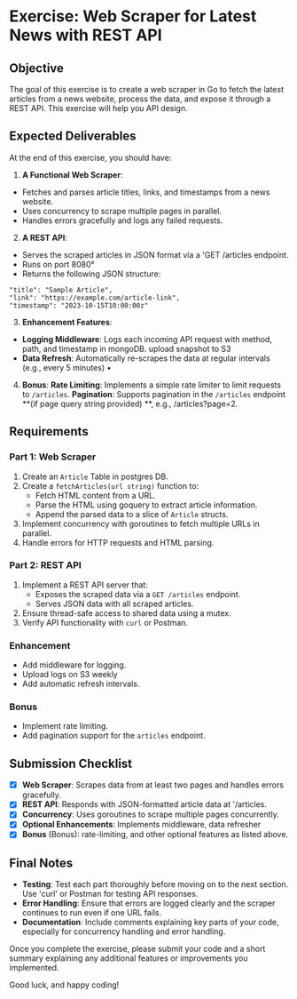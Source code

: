 # Exercise: Web Scraper for Latest News with REST API
## Objective
The goal of this exercise is to create a web scraper in Go to fetch the latest articles from a news website, process the data, and expose it through a REST API. This exercise will help you
API design.
## Expected Deliverables
At the end of this exercise, you should have:
1. **A Functional Web Scraper**:
- Fetches and parses article titles, links, and timestamps from a news website.
- Uses concurrency to scrape multiple pages in parallel.
- Handles errors gracefully and logs any failed requests.
2. **A REST API**:
- Serves the scraped articles in JSON format
via a 'GET /articles endpoint.
- Runs on port 8080°
- Returns the following JSON structure:
```
"title": "Sample Article",
"link": "https://example.com/article-link",
"timestamp": "2023-10-15T10:00:00z"
```
3. **Enhancement Features**:

- **Logging Middleware**: Logs each incoming
API request with method, path, and timestamp in mongoDB. upload snapshot to S3
- **Data Refresh**: Automatically re-scrapes the data at regular intervals (e.g., every 5 minutes) •
4. **Bonus**:
**Rate Limiting**: Implements a simple rate limiter to limit requests to `/articles`.
**Pagination**: Supports pagination in the
`/articles` endpoint **(if page query string
provided) **, e.g., /articles?page=2.
## Requirements
### Part 1: Web Scraper
1. Create an `Article` Table in postgres DB.
2. Create a `fetchArticles(url string)` function to:
    - Fetch HTML content from a URL.
    - Parse the HTML using goquery to extract article information.
    - Append the parsed data to a slice of `Article` structs.
3. Implement concurrency with goroutines to fetch multiple URLs in parallel.
4. Handle errors for HTTP requests and HTML parsing.
### Part 2: REST API
1. Implement a REST API server that:
    - Exposes the scraped data via a `GET
/articles` endpoint.
    - Serves JSON data with all scraped articles.
2. Ensure thread-safe access to shared data using a mutex.
3. Verify API functionality with `curl` or Postman.

### Enhancement
- Add middleware for logging.
- Upload logs on S3 weekly
- Add automatic refresh intervals.
### Bonus
- Implement rate limiting.
- Add pagination support for the `articles` endpoint.
## Submission Checklist
- [x] **Web Scraper**: Scrapes data from at least two pages and handles errors gracefully.
- [x] **REST API**: Responds with JSON-formatted article data at '/articles.
- [X] **Concurrency**: Uses goroutines to scrape multiple pages concurrently.
- [X] **Optional Enhancements**: Implements middleware, data refresher
- [X] **Bonus** (Bonus): rate-limiting, and other optional features as listed above.
## Final Notes
- **Testing**: Test each part thoroughly before moving on to the next section. Use 'curl' or Postman for testing API responses.
- **Error Handling**: Ensure that errors are logged clearly and the scraper continues to run even if one URL fails.
- **Documentation**: Include comments explaining key parts of your code, especially for concurrency handling and error handling.

Once you complete the exercise, please submit your code and a short summary explaining any additional features or improvements you implemented.

Good luck, and happy coding!

